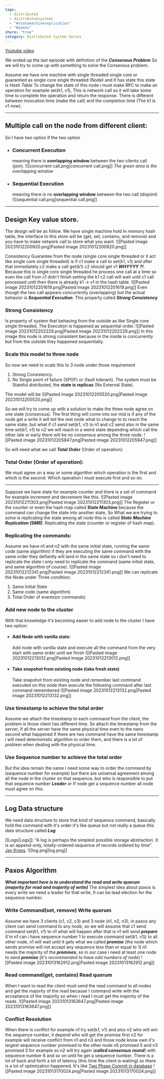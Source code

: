 ```yaml
---
tags:
  - distributed
  - distributedsystems
  - "#statemachinereplication"
  - "#paxos"
share: "true"
category: Distributed System Series
---
```

[Youtube video](https://www.youtube.com/watch?v=j8bLPfCJdSw)

We ended up the last episode with definition of the ***Consensus Problem*** So we will try to come up with something to solve the Consensus problem.

Assume we have one machine with single threaded single core or guarantied as single core single threaded (Node) and It has state this state is *Hash Table* To change the state of this node i must make RPC to make an operation for example set(k1, v1), This is network call so it will take some time to complete the operation and return the response. There is different between invocation time (make the call) and the completion time (The k1 is v1 now).

---
## Multiple call on the node from different client:
So I have two option if the two option
- ### Concurrent Execution 
	meaning there is **overlapping window** between the two clients call (join).
	![[concurrent call.png|concurrent call.png]]
	*The green area is the overlapping window*
- ### Sequential Execution
	meaning there is no **overlapping window** between the two call (disjoint)
	![[sequential call.png|sequential call.png]]

---
## Design Key value store.
The design will be as follow.
We have single machine hold in memory hash table, the interface to this store will be (get, set, contains, and remove) and you have to make network call to store what you want.
![[Pasted image 20231012200920.png|Pasted image 20231012200920.png]]

Consistency Guarantee from the node (single core single threaded or it act like single core single threaded) is if c1 make a call to set(k1, v1) and after that immediately c2 make a call get(k1) c2 should get v1 ***WHYYYY ?!***.
Because this is single core single threaded he process one call at a time so even the call from c1 didn't finish setting the k1 c2 call will wait until c1 call processed until then there is already k1 -> v1 in the hash table.
![[Pasted image 20231012201619.png|Pasted image 20231012201619.png]]
Even though the two call appears concurrently (overlapping) but the actual behavior is ***Sequential Execution***. This property called ***Strong Consistency*** 
### Strong Consistency
Is property of system that behaving from the outside as like Single core single threaded, The Execution is happened as sequential order.
![[Pasted image 20231012202229.png|Pasted image 20231012202229.png]]
In this image this node is strong consistent because in the inside is concurrently but from the outside they happened sequentially.

### Scale this model to three node
So now we need to scale this to 3 node under those requirement 
1. Strong Consistency.
2. No Single point of failure (SPOF) or (fault tolerant). The system must be Stateful distributed, the **state is replicas** (No External State).

The model will be
![[Pasted image 20231012205520.png|Pasted image 20231012205520.png]]

So we will try to come up with a solution to make the three node agree on one state (consensus).
The first thing will come into our mid is if any of the node get a write it will tell the rest node what to change to to reach the same state, but what if c1 send set(k1, v1) to n1 and c2 send also in the same time set(k1, v1) to n2 we will reach in a weird state depending which call the other late or early there will be no consensus among the three node.
![[Pasted image 20231012205847.png|Pasted image 20231012205847.png]]

So will need what we call ***Total Order*** (Order of operation):
### Total Order (Order of operation):
We must agree on a way or some algorithm which operation is the first and which is the second. Which operation I must execute first and so on.

---
Suppose we have state for example counter and there is a set of command for example increment and decrement like this.
![[Pasted image 20231012211303.png|Pasted image 20231012211303.png]]
The Register or the counter or even the hash map called **State Machine** because the command can change the state into another state, So What we are trying to solve is replicating the state among all node this is called ***State Machine Replication (SMR)***. Replicating the state (counter or register of hash map).

### Replicating the commands:
Assume we have n1 and n2 with the same initial state, running the same code (same algorithm) if they are executing the same command with the same order they defiantly will land in the same state so i don't need to replicate the state i only need to replicate the command (same initial state, and same algorithm of course).
![[Pasted image 20231012212341.png|Pasted image 20231012212341.png]]
We can replicate the Node under Three condition:
1. Same Initial State
2. Same code (same algorithm)
3. Total Order of events(or commands)
### Add new node to the cluster
With that knowledge it's becoming easier to add node to the cluster I have two option:
- #### Add Node with vanilla state:
	Add node with vanilla state and execute all the command from the very start with same order until we finish
	![[Pasted image 20231012213012.png|Pasted image 20231012213012.png]]
 
- #### Take snapshot from existing node (take fresh state)
	Take snapshot from existing node and remember last command executed on this node then execute the following command after last command remembered 
	![[Pasted image 20231012213132.png|Pasted image 20231012213132.png]]

### Use timestamp to achieve the total order
Assume we attach the timestamp to each command from the client, the problem is those client has different time.
So attach the timestamp from the server, if all the server have the same physical time even to the nano second what happened if there are two command have the same timestamp i will need deterministic algorithm to order them, and there is a lot of problem when dealing with the physical time.
### Use Sequence number to achieve the total order
But the idea remain the same I need some way to order the command by (sequence number for example) but there are universal agreement among all the node in the cluster on that sequence, but who is responsible to put that sequence number ***Leader*** or If node get a sequence number all node must agree on this.

---
## Log Data structure
We need data structure to store that kind of sequence command, basically hold the command with it's order it's like queue but not really a queue this data structure called ***Log***

[[Logs|Logs]]: “A log is perhaps the simplest possible storage abstraction. It is an append-only, totally-ordered sequence of records ordered by time”. [Jay Kreps](https://engineering.linkedin.com/distributed-systems/log-what-every-software-engineer-should-know-about-real-time-datas-unifying).
![[log.png|log.png]]

---
## Paxos Algorithm
***What important here is to understand the read and write quorum (majority for read and majority of write)***
The simplest idea about paxos is every write we need a leader for that write, It can be lead election for the sequence number.
### Write Command(set, remove) Write quorum 
Assume we have 3 clients (c1, c2, c3) and 3 node (n1, n2, n3), in paxos any client can send command to any node, so we will assume that c1 send command set(k1, v1) to n1 what will happen after that is n1 will send ***prepare*** (I'm n1 can i have sequence number 1 to execute command set(k1, v1)) to all other node, n1 will wait until it gets what we called ***promise*** (the node which sends promise will not accept any sequence less than or equal to 1) n1 needs the majority of the ***promises***, so in our case i need at least one node to send ***promise*** (*It's recommended to have odd numbers of node*) 
![[Pasted image 20231013162912.png|Pasted image 20231013162912.png]]

### Read command(get, contains) Read quorum
When I want to read the client must send the read command to all nodes and get the majority of the read because I command write with the acceptance of the majority so when i read I must get the majority of the reads.
![[Pasted image 20231013163647.png|Pasted image 20231013163647.png]]

### Conflict Resolution
When there is conflict for example n1 try set(k1, v1) and also n2 who will win the sequence number, it depend who will get the promise first n2 for example will receive conflict from n1 and n3 and those node know own it's largest sequence number promised to the other node n5 promised 5 and n3 promised 3 for example so n2 will try again (***called consensus round***) with sequence number 6 and so on until he get a sequence number. There is a lot of back and forth a lot of latency (this time the client is waiting) so there is a lot of optimization happened.
It's like [Two Phase Commit in database](https://martinfowler.com/articles/patterns-of-distributed-systems/two-phase-commit.html)
![[Pasted image 20231013170024.png|Pasted image 20231013170024.png]]
